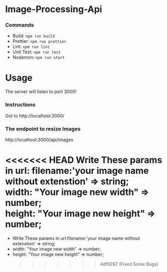# Image-Processing-Api

### Commands

- Build: `npm run build  `
- Prettier: `npm run prettier `
- Lint: `npm run lint  `
- Unit Test: `npm run test  `
- Nodemon: `npm run start  `

# Usage

The server will listen to port 3000!

### Instructions

Got to http://localhost:3000/

### The endpoint to resize Images

http://localhost:3000/api/images

<<<<<<< HEAD
Write These params in url:
filename:'your image name without extenstion' => string; <br>
width: "Your image new width" => number; <br>
height: "Your image new height" => number; <br>
=======

- Write These params in url:filename:'your image name without extenstion' => string; <br>
- width: "Your image new width" => number; <br>
- height: "Your image new height" => number; <br>
  > > > > > > > 4df9287 (Fixed Some Bugs)
